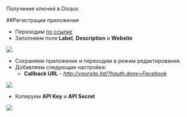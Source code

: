Получение ключей в Disqus

##Регистрация приложения

* Переходим [по ссылке][1]
* Заполняем поля **Label**, **Description** и **Website**

[![](https://file.modx.pro/files/0/8/8/0886b4b7f748dc699a892be1ba569e10s.jpg)](https://file.modx.pro/files/0/8/8/0886b4b7f748dc699a892be1ba569e10.png)

* Сохраняем приложение и переходим в режим редактирования.
* Добавляем следующие настройки:
  * **Callback URL** - *http://yoursite.ltd/?hauth.done=Facebook*

[![](https://file.modx.pro/files/b/2/e/b2e96937b0ed2264414c32dbd4024b93s.jpg)](https://file.modx.pro/files/b/2/e/b2e96937b0ed2264414c32dbd4024b93.png)

* Копируем **API Key** и **API Secret**

[![](https://file.modx.pro/files/2/1/e/21eb4c6fe83649effcc5874ecd709375s.jpg)](https://file.modx.pro/files/2/1/e/21eb4c6fe83649effcc5874ecd709375.png)


[1]: http://disqus.com/api/applications/register/